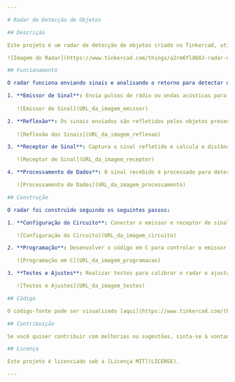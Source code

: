 ```yaml
---

# Radar de Detecção de Objetos

## Descrição

Este projeto é um radar de detecção de objetos criado no Tinkercad, utilizando a linguagem C. O radar é projetado para identificar e sinalizar objetos em um ambiente simulado, demonstrando os princípios básicos de funcionamento de um radar.

![Imagem do Radar](https://www.tinkercad.com/things/a2rm6Yld60J-radar-de-deteccao-de-objetos-)

## Funcionamento

O radar funciona enviando sinais e analisando o retorno para detectar objetos ao redor. Abaixo estão os principais componentes e o fluxo de operação:

1. **Emissor de Sinal**: Envia pulsos de rádio ou ondas acústicas para o ambiente.
   
   ![Emissor de Sinal](URL_da_imagem_emissor)

2. **Reflexão**: Os sinais enviados são refletidos pelos objetos presentes no ambiente.
   
   ![Reflexão dos Sinais](URL_da_imagem_reflexao)

3. **Receptor de Sinal**: Captura o sinal refletido e calcula a distância até o objeto com base no tempo de retorno.

   ![Receptor de Sinal](URL_da_imagem_receptor)

4. **Processamento de Dados**: O sinal recebido é processado para determinar a posição e a presença de objetos.

   ![Processamento de Dados](URL_da_imagem_processamento)

## Construção

O radar foi construído seguindo os seguintes passos:

1. **Configuração do Circuito**: Conectar o emissor e receptor de sinal ao microcontrolador.

   ![Configuração do Circuito](URL_da_imagem_circuito)

2. **Programação**: Desenvolver o código em C para controlar o emissor e processar os sinais recebidos.

   ![Programação em C](URL_da_imagem_programacao)

3. **Testes e Ajustes**: Realizar testes para calibrar o radar e ajustar os parâmetros de detecção.

   ![Testes e Ajustes](URL_da_imagem_testes)

## Código

O código-fonte pode ser visualizado [aqui](https://www.tinkercad.com/things/a2rm6Yld60J-radar-de-deteccao-de-objetos-/edit).

## Contribuição

Se você quiser contribuir com melhorias ou sugestões, sinta-se à vontade para abrir uma *issue* ou enviar um *pull request*.

## Licença

Este projeto é licenciado sob a [Licença MIT](LICENSE).

---
```

